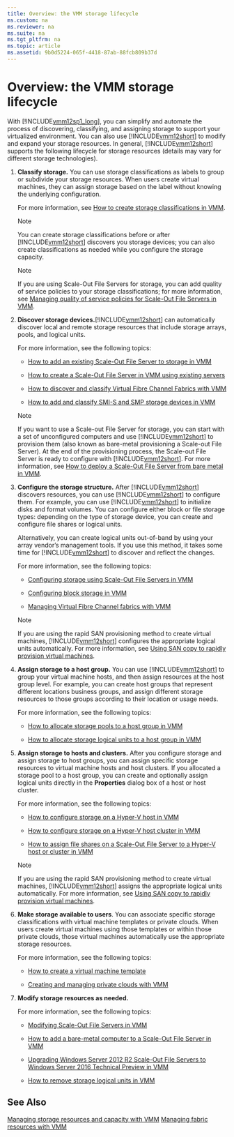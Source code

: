 ```yaml
---
title: Overview: the VMM storage lifecycle
ms.custom: na
ms.reviewer: na
ms.suite: na
ms.tgt_pltfrm: na
ms.topic: article
ms.assetid: 9b0d5224-065f-4418-87ab-88fcb809b37d
---
```

# Overview: the VMM storage lifecycle
With [!INCLUDE[vmm12sp1_long](./Token/vmm12sp1_long_md.md)], you can simplify and automate the process of discovering, classifying, and assigning storage to support your virtualized environment. You can also use [!INCLUDE[vmm12short](./Token/vmm12short_md.md)] to modify and expand your storage resources. In general, [!INCLUDE[vmm12short](./Token/vmm12short_md.md)] supports the following lifecycle for storage resources \(details may vary for different storage technologies\).

1.  **Classify storage.** You can use storage classifications as labels to group or subdivide your storage resources. When users create virtual machines, they can assign storage based on the label without knowing the underlying configuration.

    For more information, see [How to create storage classifications in VMM](./How-to-create-storage-classifications-in-VMM.md).

    > [!NOTE]
    > You can create storage classifications before or after [!INCLUDE[vmm12short](./Token/vmm12short_md.md)] discovers you storage devices; you can also create classifications as needed while you configure the storage capacity.

    > [!NOTE]
    > If you are using Scale\-Out File Servers for storage, you can add quality of service policies to your storage classifications; for more information, see [Managing quality of service policies for Scale-Out File Servers in VMM](./Managing-quality-of-service-policies-for-Scale-Out-File-Servers-in-VMM.md).

2.  **Discover storage devices.**[!INCLUDE[vmm12short](./Token/vmm12short_md.md)] can automatically discover local and remote storage resources that include storage arrays, pools, and logical units.

    For more information, see the following topics:

    -   [How to add an existing Scale-Out File Server to storage in VMM](./How-to-add-an-existing-Scale-Out-File-Server-to-storage-in-VMM.md)

    -   [How to create a Scale-Out File Server in VMM using existing servers](./How-to-create-a-Scale-Out-File-Server-in-VMM-using-existing-servers.md)

    -   [How to discover and classify Virtual Fibre Channel Fabrics with VMM](./How-to-discover-and-classify-Virtual-Fibre-Channel-Fabrics-with-VMM.md)

    -   [How to add and classify SMI-S and SMP storage devices in VMM](./How-to-add-and-classify-SMI-S-and-SMP-storage-devices-in-VMM.md)

    > [!NOTE]
    > If you want to use a Scale\-out File Server for storage, you can start with a set of unconfigured computers and use [!INCLUDE[vmm12short](./Token/vmm12short_md.md)] to provision them \(also known as bare\-metal provisioning a Scale\-out File Server\). At the end of the provisioning process, the Scale\-out File Server is ready to configure with [!INCLUDE[vmm12short](./Token/vmm12short_md.md)]. For more information, see [How to deploy a Scale-Out File Server from bare metal in VMM](./How-to-deploy-a-Scale-Out-File-Server-from-bare-metal-in-VMM.md).

3.  **Configure the storage structure.** After [!INCLUDE[vmm12short](./Token/vmm12short_md.md)] discovers resources, you can use [!INCLUDE[vmm12short](./Token/vmm12short_md.md)] to configure them. For example, you can use [!INCLUDE[vmm12short](./Token/vmm12short_md.md)] to initialize disks and format volumes. You can configure either block or file storage types: depending on the type of storage device, you can create and configure file shares or logical units.

    Alternatively, you can create logical units out\-of\-band by using your array vendor’s management tools. 
      If you use this method, it takes some time for [!INCLUDE[vmm12short](./Token/vmm12short_md.md)] to discover and reflect the changes.

    For more information, see the following topics:

    -   [Configuring storage using Scale-Out File Servers in VMM](./Configuring-storage-using-Scale-Out-File-Servers-in-VMM.md)

    -   [Configuring block storage in VMM](./Configuring-block-storage-in-VMM.md)

    -   [Managing Virtual Fibre Channel fabrics with VMM](./Managing-Virtual-Fibre-Channel-fabrics-with-VMM.md)

    > [!NOTE]
    > If you are using the rapid SAN provisioning method to create virtual machines, [!INCLUDE[vmm12short](./Token/vmm12short_md.md)] configures the appropriate logical units automatically. For more information, see [Using SAN copy to rapidly provision virtual machines](./Using-SAN-copy-to-rapidly-provision-virtual-machines.md).

4.  **Assign storage to a host group.** You can use [!INCLUDE[vmm12short](./Token/vmm12short_md.md)] to group your virtual machine hosts, and then assign resources at the host group level.
    For example, you can create host groups that represent different locations business groups, and assign different storage resources to those groups according to their location or usage needs.

    For more information, see the following topics:

    -   [How to allocate storage pools to a host group in VMM](./How-to-allocate-storage-pools-to-a-host-group-in-VMM.md)

    -   [How to allocate storage logical units to a host group in VMM](./How-to-allocate-storage-logical-units-to-a-host-group-in-VMM.md)

5.  **Assign storage to hosts and clusters.** After you configure storage and assign storage to host groups, you can assign specific storage resources to virtual machine hosts and host clusters. If you allocated a storage pool to a host group, you can create and optionally assign logical units directly in the **Properties** dialog box of a host or host cluster.

    For more information, see the following topics:

    -   [How to configure storage on a Hyper-V host in VMM](./How-to-configure-storage-on-a-Hyper-V-host-in-VMM.md)

    -   [How to configure storage on a Hyper-V host cluster in VMM](./How-to-configure-storage-on-a-Hyper-V-host-cluster-in-VMM.md)

    -   [How to assign file shares on a Scale-Out File Server to a Hyper-V host or cluster in VMM](./How-to-assign-file-shares-on-a-Scale-Out-File-Server-to-a-Hyper-V-host-or-cluster-in-VMM.md)

    > [!NOTE]
    > If you are using the rapid SAN provisioning method to create virtual machines, [!INCLUDE[vmm12short](./Token/vmm12short_md.md)] assigns the appropriate logical units automatically. For more information, see [Using SAN copy to rapidly provision virtual machines](./Using-SAN-copy-to-rapidly-provision-virtual-machines.md).

6.  **Make storage available to users**. You can associate specific storage classifications with virtual machine templates or private clouds. When users create virtual machines using those templates or within those private clouds, those virtual machines automatically use the appropriate storage resources.

    For more information, see the following topics:

    -   [How to create a virtual machine template](./How-to-create-a-virtual-machine-template.md)

    -   [Creating and managing private clouds with VMM](assetId:///6fbce258-d10e-4bc0-91fc-de4f5e00905f)

7.  **Modify storage resources as needed.**

    For more information, see the following topics:

    -   [Modifying Scale-Out File Servers in VMM](./Modifying-Scale-Out-File-Servers-in-VMM.md)

    -   [How to add a bare-metal computer to a Scale-Out File Server in VMM](./How-to-add-a-bare-metal-computer-to-a-Scale-Out-File-Server-in-VMM.md)

    -   [Upgrading Windows Server 2012 R2 Scale-Out File Servers to Windows Server 2016 Technical Preview in VMM](./Upgrading-Windows-Server-2012-R2-Scale-Out-File-Servers-to-Windows-Server-2016-Technical-Preview-in-VMM.md)

    -   [How to remove storage logical units in VMM](./How-to-remove-storage-logical-units-in-VMM.md)

## See Also
[Managing storage resources and capacity with VMM](./Managing-storage-resources-and-capacity-with-VMM.md)
[Managing fabric resources with VMM](./Managing-fabric-resources-with-VMM.md)


